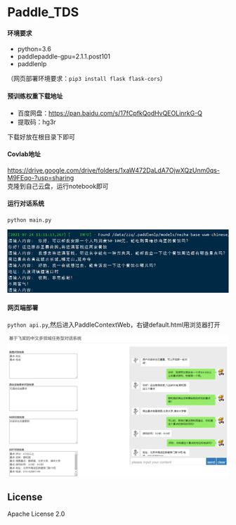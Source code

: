 # Paddle_TDS
#### 环境要求
- python=3.6  
- paddlepaddle-gpu=2.1.1.post101  
- paddlenlp

（网页部署环境要求：``pip3 install flask flask-cors``）

#### 预训练权重下载地址
- 百度网盘：https://pan.baidu.com/s/17fCpfkQodHvQEOLinrkG-Q
- 提取码：hg3r  

下载好放在根目录下即可

#### Covlab地址
https://drive.google.com/drive/folders/1xaW472DaLdA7OjwXQzUnm0qs-M9FEqo-?usp=sharing  
克隆到自己云盘，运行notebook即可

#### 运行对话系统
``python main.py``

![image](images/image2.png)

#### 网页端部署
``python api.py``,然后进入PaddleContextWeb，右键default.html用浏览器打开

![image](images/image1.png)

## License
Apache License 2.0